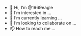 - 👋 Hi, I’m @1969eagle
- 👀 I’m interested in ...
- 🌱 I’m currently learning ...
- 💞️ I’m looking to collaborate on ...
- 📫 How to reach me ...

<!---
1969eagle/1969eagle is a ✨ special ✨ repository because its `README.md` (this file) appears on your GitHub profile.
You can click the Preview link to take a look at your changes.
--->
